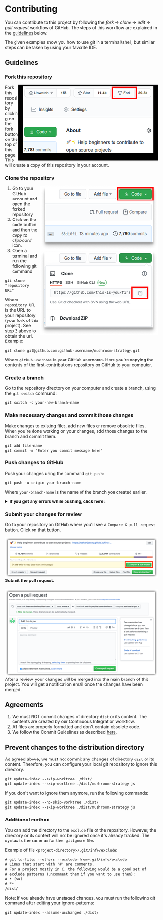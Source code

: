 # Contributing

You can contribute to this project by following the _fork -> clone -> edit -> pull request_ workflow of GitHub.
The steps of this workflow are explained in the [guidelines](#Guidelines) below.

The given examples show you how to use git in a terminal/shell, but similar steps can be taken by using your favorite
IDE.

## Guidelines

### Fork this repository

<img src="../docs/contributing/fork.png" style="float: right" title="Fork Repository" alt="Fork Repository">

Fork this repository by clicking on the fork button on the top of this page.
This will create a copy of this repository in your account.

### Clone the repository

<img src="../docs/contributing/clone.png" style="float: right" title="Clone Repository" alt="Clone Repository">
<img src="../docs/contributing/copy.png" style="float: right" title="Copy URL" alt="Copy URL">

1. Go to your GitHub account and open the forked repository.
2. Click on the code button and then the _copy to clipboard_ icon.
3. Open a terminal and run the following git command:

```shell
git clone "repository URL"
```

Where `repository URL` is the URL to your repository (your fork of this project).
See step 2 above to obtain the url.
Example:

```shell
git clone git@github.com:github-username/mushroom-strategy.git
```

Where `github-username` is your GitHub username.
Here you're copying the contents of the first-contributions repository on GitHub to your computer.

### Create a branch

Go to the repository directory on your computer and create a branch, using the `git switch` command:

```shell
git switch -c your-new-branch-name
```

### Make necessary changes and commit those changes

Make changes to existing files, add new files or remove obsolete files.
When you're done working on your changes, add those changes to the branch and commit them.

```shell
git add file-name
git commit -m "Enter you commit message here"
```

### Push changes to GitHub

Push your changes using the command `git push`:

```shell
git push -u origin your-branch-name
```

Where `your-branch-name` is the name of the branch you created earlier.

<details>
<summary><strong>If you get any errors while pushing, click here:</strong></summary>

- #### Authentication Error

<pre>
remote: Support for password authentication was removed on August 13, 2021. Please use a personal access token instead.
remote: Please see https://github.blog/2020-12-15-token-authentication-requirements-for-git-operations/ for more information.
fatal: Authentication failed for 'https://github.com/your-username/first-contributions.git/'
</pre>

Go
to [GitHub's tutorial](https://docs.github.com/en/authentication/connecting-to-github-with-ssh/adding-a-new-ssh-key-to-your-github-account)
on generating and configuring an SSH key to your account.
</details>

### Submit your changes for review

Go to your repository on GitHub where you'll see a `Compare & pull request` button. Click on that button.

<img src="../docs/contributing/compareAndPullRequest.png" style="float: right" title="Compare and Pull" alt="Compare and Pull">

#### Submit the pull request.

<img src="../docs/contributing/submitPullRequest.png" style="float: right" title="Submit Pull Request" alt="Submit Pull Request">

After a review, your changes will be merged into the main branch of this project.
You will get a notification email once the changes have been merged.

## Agreements

1. We must NOT commit changes of directory `dist` or its content.
   The contents are created by our Continuous Integration workflow.
2. All files are properly formatted and don't contain obsolete code.
3. We follow the Commit Guidelines as described [here](https://github.com/DigiLive/gitChangelog/wiki/1-Introduction).

## Prevent changes to the distribution directory

As agreed above, we must not commit any changes of directory `dist` or its content.
Therefore, you can configure your local git repository to ignore this directory.

```shell
git update-index --skip-worktree ./dist/
git update-index --skip-worktree ./dist/mushroom-strategy.js
```

If you don't want to ignore them anymore, run the following commands:

```shell
git update-index --no-skip-worktree ./dist/
git update-index --skip-worktree ./dist/mushroom-strategy.js
```

### Additional method

You can add the directory to the `exclude` file of the repository.
However, the directory or its content will not be ignored once it's already tracked.
The syntax is the same as for the `.gitignore` file.

Example of file `<project-directory>/.git/info/exclude`:

```gitexclude
# git ls-files --others --exclude-from=.git/info/exclude
# Lines that start with '#' are comments.
# For a project mostly in C, the following would be a good set of
# exclude patterns (uncomment them if you want to use them):
# *.[oa]
# *~
/dist/
```

Note: If you already have unstaged changes, you must run the following git command after editing your ignore-patterns:

```shell
git update-index --assume-unchanged ./dist/
```

